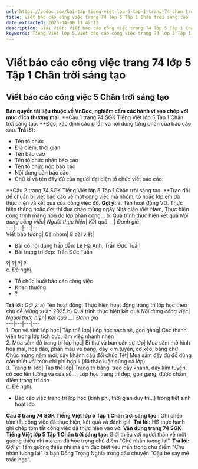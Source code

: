 ```yaml
---
url: https://vndoc.com/bai-tap-tieng-viet-lop-5-tap-1-trang-74-chan-troi-sang-tao-319476
title: Viết báo cáo công việc trang 74 lớp 5 Tập 1 Chân trời sáng tạo - VnDoc.com
date_extracted: 2025-04-08 11:42:12
description: Giải Viết: Viết báo cáo công việc trang 74 lớp 5 Tập 1 Chân trời sáng tạo gồm các phần hướng dẫn giải chi tiết, đầy đủ nhất chỉ có trên VnDoc. Mời các bạn tham khảo.
keywords: Tiếng Việt lớp 5,Viết báo cáo công việc trang 74 lớp 5 Tập 1 Chân trời sáng tạo,Bài tập Tiếng Việt lớp 5 Tập 1 trang 74 Chân trời sáng tạo,Viết báo cáo công việch lớp 5 Chân trời sáng tạo,Tiếng Việt lớp 5 trang 74 Tập 1 Chân trời sáng tạo,Viết báo cáo công việc lớp 5,Viết báo cáo công việc lớp 5 trang 74 Tiếng Việt lớp 5 Chân trời sáng tạo,Tiếng Việt lớp 5 Tập 1,sgk Tiếng Việt lớp 5
---
```


# Viết báo cáo công việc trang 74 lớp 5 Tập 1 Chân trời sáng tạo
## **Viết báo cáo công việc 5 Chân trời sáng tạo**
**Bản quyền tài liệu thuộc về VnDoc, nghiêm cấm các hành vi sao chép với mục đích thương mại.**
**Câu 1 trang 74 SGK Tiếng Việt lớp 5 Tập 1 Chân trời sáng tạo: **Đọc, xác định các phần và nội dung từng phần của báo cáo sau.
**Trả lời:**
  * Tên tổ chức
  * Địa điểm, thời gian
  * Tên báo cáo
  * Tên tổ chức nhận báo cáo
  * Tên tổ chức nộp báo cáo
  * Nội dung bản báo cáo
  * Chữ kí và tên đầy đủ của người đại diện tổ chức viết báo cáo:

**Câu 2 trang 74 SGK Tiếng Việt lớp 5 Tập 1 Chân trời sáng tạo: **Trao đổi để chuẩn bị viết báo cáo về một công việc mà nhóm, tổ hoặc lớp em đã thực hiện và kết quả của công việc đó.
**Gợi ý:**
a. Tên hoạt động
VD: Thực hiện tháng hoặc đợt thi đua chào mừng ngày Nhà giáo Việt Nam, Thực hiện công trình măng non do lớp phân công...
b. Quá trình thực hiện kết quả
 _Nội dung công việc_|  _Người thực hiện_|  _Kết quả_ __| _Đánh giá_  
---|---|---|---  
Viết báo tường| Cả nhóm| 8 bài viết| 
  * Bài có nội dung hấp dẫn: Lê Hà Anh, Trần Đức Tuấn
  * Bài trang trí đẹp: Trần Đức Tuấn

?| ?| ?| ?  
c. Đề nghị.
  * Tổ chức buổi báo cáo công việc
  * Khen thưởng
  * ?

**Trả lời:**
_Gợi ý:_
a\) Tên hoạt động: Thực hiện hoạt động trang trí lớp học theo chủ đề Mừng xuân 2025
b\) Quá trình thực hiện kết quả
 _Nội dung công việc_|  _Người thực hiện_|  _Kết quả_ __| _Đánh giá_  
---|---|---|---  
1\. Dọn vệ sinh lớp học| Tập thể lớp| Lớp học sạch sẽ, gọn gàng| Các thành viên trong lớp tích cực, làm việc nhanh nhẹn  
2\. Mua sắm đồ trang trí lớp học| Bí thư và ban cán sự lớp| Mua sắm mô hình hoa mai, hoa đào, phấn màu vẽ bảng, dây kim tuyến, cờ xéo, băng chữ Chúc mừng năm mới, dây khánh câu đối chúc Tết| Mua sắm đầy đủ đồ dùng cần thiết với mức chi phí hợp lí \(đã thảo luận cùng cả lớp\)  
3\. Trang trí lớp| Tập thể lớp| Trang trí bảng, treo dây khánh, dây kim tuyến, cờ xéo lên tường và cửa sổ...| Lớp học trang trí đẹp, gọn gàng, được chấm điểm trang trí cao  
c. Đề nghị.
  * Báo cáo việc trang trí lớp học \(kinh phí, thời gian duy trì...\) trong tiết sinh hoạt lớp

**Câu 3 trang 74 SGK Tiếng Việt lớp 5 Tập 1 Chân trời sáng tạo** : Ghi chép tóm tắt công việc đã thực hiện, kết quả và đánh giá.
**Trả lời:**
HS thực hành ghi chép tóm tắt công việc đã thực hiện vào vở.
**Vận dụng trang 74 SGK Tiếng Việt lớp 5 Tập 1 Chân trời sáng tạo:** Giới thiệu với người thân về một gương thiếu nhi mà em đã học trọng chủ điểm “Chủ nhân tương lai”.
**Trả lời:**
_Gợi ý:_
Tấm gương thiếu nhi mà em đặc biệt yêu mến trong chủ điểm "Chủ nhân tương lai" là bạn Đổng Trọng Nghĩa trong câu chuyện "Cậu bé say mê toán học".
